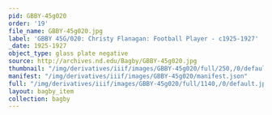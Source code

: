 ```yaml
---
pid: GBBY-45g020
order: '19'
file_name: GBBY-45g020.jpg
label: 'GBBY 45G/020: Christy Flanagan: Football Player - c1925-1927'
_date: 1925-1927
object_type: glass plate negative
source: http://archives.nd.edu/Bagby/GBBY-45g020.jpg
thumbnail: "/img/derivatives/iiif/images/GBBY-45g020/full/250,/0/default.jpg"
manifest: "/img/derivatives/iiif/images/GBBY-45g020/manifest.json"
full: "/img/derivatives/iiif/images/GBBY-45g020/full/1140,/0/default.jpg"
layout: bagby_item
collection: bagby
---
```

